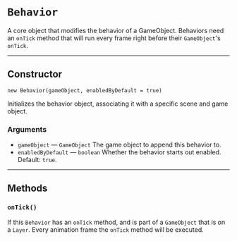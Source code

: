 # `Behavior`

A core object that modifies the behavior of a GameObject. Behaviors need an `onTick` method that will run every frame right before their `GameObject`'s `onTick`.

---

## Constructor

`new Behavior(gameObject, enabledByDefault = true)`

Initializes the behavior object, associating it with a specific scene and game object.

### Arguments

-   `gameObject` &mdash; `GameObject` The game object to append this behavior to.
-   `enabledByDefault` &mdash; `boolean` Whether the behavior starts out enabled. Default: `true`.

---

## Methods

### `onTick()`

If this `Behavior` has an `onTick` method, and is part of a `GameObject` that is on a `Layer`. Every animation frame the `onTick` method will be executed.
